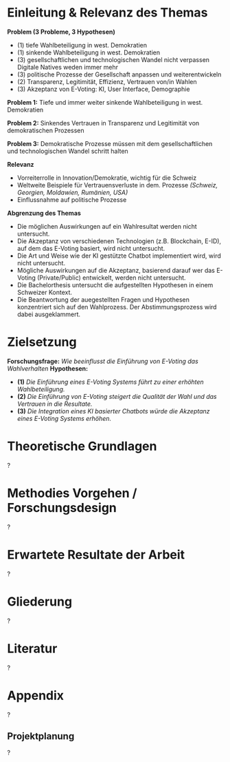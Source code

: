 # Einleitung & Relevanz des Themas
**Problem (3 Probleme, 3 Hypothesen)**
- (1) tiefe Wahlbeteiligung in west. Demokratien
- (1) sinkende Wahlbeteiligung in west. Demokratien
- (3) gesellschaftlichen und technologischen Wandel nicht verpassen
Digitale Natives weden immer mehr
- (3) politische Prozesse der Gesellschaft anpassen und weiterentwickeln
- (2) Transparenz, Legitimität, Effizienz, Vertrauen von/in Wahlen
- (3) Akzeptanz von E-Voting:
KI, User Interface, Demographie

**Problem 1:** Tiefe und immer weiter sinkende Wahlbeteiligung in west. Demokratien

**Problem 2:** Sinkendes Vertrauen in Transparenz und Legitimität von demokratischen Prozessen

**Problem 3:** Demokratische Prozesse müssen mit dem gesellschaftlichen und technologischen Wandel schritt halten

**Relevanz**
- Vorreiterrolle in Innovation/Demokratie, wichtig für die Schweiz
- Weltweite Beispiele für Vertrauensverluste in dem. Prozesse *(Schweiz, Georgien, Moldawien, Rumänien, USA)*
- Einflussnahme auf politische Prozesse

**Abgrenzung des Themas**
- Die möglichen Auswirkungen auf ein Wahlresultat werden nicht untersucht. 
- Die Akzeptanz von verschiedenen Technologien (z.B. Blockchain, E-ID), auf dem das E-Voting basiert, wird nicht untersucht. 
- Die Art und Weise wie der KI gestützte Chatbot implementiert wird, wird nicht untersucht.
- Mögliche Auswirkungen auf die Akzeptanz, basierend darauf wer das E-Voting (Private/Public) entwickelt, werden nicht untersucht. 
- Die Bachelorthesis untersucht die aufgestellten Hypothesen in einem Schweizer Kontext.
- Die Beantwortung der auegestellten Fragen und Hypothesen konzentriert sich auf den Wahlprozess. Der Abstimmungsprozess wird dabei ausgeklammert. 

# Zielsetzung
**Forschungsfrage:** *Wie beeinflusst die Einführung von E-Voting das Wahlverhalten*
**Hypothesen:**
- **(1)** *Die Einführung eines E-Voting Systems führt zu einer erhöhten Wahlbeteiligung.*
- **(2)** *Die Einführung von E-Voting steigert die Qualität der Wahl und das Vertrauen in die Resultate.* 
- **(3)** *Die Integration eines KI basierter Chatbots würde die Akzeptanz eines E-Voting Systems erhöhen.*

# Theoretische Grundlagen
?

# Methodies Vorgehen / Forschungsdesign
?

# Erwartete Resultate der Arbeit
?

# Gliederung
?

# Literatur
?

# Appendix
?

## Projektplanung
?
